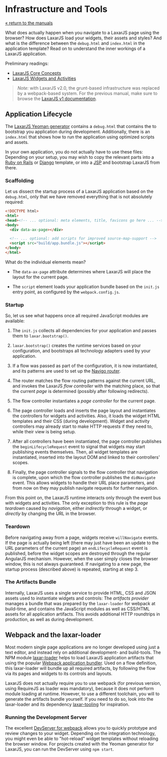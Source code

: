 # Infrastructure and Tools

[« return to the manuals](index.md)

What does actually happen when you navigate to a LaxarJS page using the browser?
How does LaxarJS load your widgets, their assets and styles?
And what is the difference between the `debug.html` and `index.html` in the application template?
Read on to understand the inner workings of a LaxarJS application.

Preliminary readings:

* [LaxarJS Core Concepts](../concepts.md)
* [LaxarJS Widgets and Activities](../widgets_and_activities.md)

> *Note:* with LaxarJS v2.0, the grunt-based infrastructure was replaced by a webpack-based system.
> For the previous manual, make sure to browse the [LaxarJS v1 documentation](https://laxarjs.org/docs/laxar-v1-latest/).


## Application Lifecycle

The [LaxarJS Yeoman generator](//github.com/LaxarJS/generator-laxarjs) contains a `debug.html` that contains the to bootstrap you application during development.
Additionally, there is an `index.html` that shows how to run the application using optimized scripts and assets.

In your own application, you do not actually have to use these files:
Depending on your setup, you may wish to copy the relevant parts into a [Ruby on Rails](http://rubyonrails.org/) or [Django](https://www.djangoproject.com/) template, or into a [JSP](http://en.wikipedia.org/wiki/JavaServer_Pages) and bootstrap LaxarJS from there.


### Scaffolding

Let us dissect the startup process of a LaxarJS application based on the `debug.html`, only that we have removed everything that is not absolutely required:

```HTML
<!DOCTYPE html>
<html>
<head><!-- ... optional: meta elements, title, favicons go here ... --></head>
<body>
  <div data-ax-page></div>

  <!-- ... optional: add scripts for improved source-map-support -->
  <script src="build/app.bundle.js"></script>
</body>
</html>
```

What do the individual elements mean?

  * The `data-ax-page` attribute determines where LaxarJS will place the layout for the current page.

  * The `script` element loads your application bundle based on the `init.js` entry point, as configured by the `webpack.config.js`.


### Startup

So, let us see what happens once all required JavaScript modules are available:

  1. The `init.js` collects all dependencies for your application and passes them to `laxar.bootstrap()`.

  2. `laxar.bootstrap()` creates the runtime services based on your configuration, and bootstraps all technology adapters used by your application.

  3. If a flow was passed as part of the configuration, it is now instantiated, and its patterns are used to set up the [Navigo router](https://www.npmjs.com/package/navigo).

  4. The router matches the flow routing patterns against the current URL, and invokes the LaxarJS _flow controller_ with the matching place, so that the current _page_ is determined (possibly after following redirects).

  5. The flow controller instantiates a _page controller_ for the current page.

  6. The page controller loads and inserts the page layout and instantiates the controllers for widgets and activities.
  Also, it loads the widget HTML templates and their CSS (during development).
  Widget and activity controllers may already start to make HTTP requests if they need to, while their view is being setup.

  7. After all controllers have been instantiated, the page controller publishes the `beginLifecycleRequest` event to signal that widgets may start publishing events themselves.
  Then, all widget templates are instantiated, inserted into the layout DOM and linked to their controllers' scopes.

  8. Finally, the page controller signals to the flow controller that navigation is complete, upon which the flow controller publishes the `didNavigate` event.
  This allows widgets to handle their URL place parameters, and from now on they may publish navigate requests for further navigation.

From this point on, the LaxarJS runtime interacts only through the event bus with widgets and activities.
The only exception to this rule is the _page teardown_ caused by _navigation_, either _indirectly_ through a widget, or _directly_ by changing the URL in the browser.


### Teardown

Before navigating away from a page, widgets receive `willNavigate` events.
If the page is actually being left (there may just have been an update to the URL parameters of the current page) an `endLifecycleRequest` event is published, before the widget scopes are destroyed through the regular AngularJS mechanism.
However, when the user simply closes the browser window, this is not always guaranteed.
If navigating to a new page, the startup process (described above) is repeated, starting at step 3.


### The Artifacts Bundle

Internally, LaxarJS uses a single service to provide HTML, CSS and JSON assets used to instantiate widgets and controls:
The _artifacts provider_ manages a bundle that was prepared by the `laxar-loader` for webpack at build-time, and contains the JavaScript modules as well as CSS/HTML assets for all application artifacts.
This avoids additional HTTP roundtrips in production, as well as during development.


## Webpack and the laxar-loader

Most modern single page applications are no longer developed using just a text editor, and instead rely on additional development- and build-tools.
The NPM module [laxar-loader](laxarjs.org/docs/laxar-loader-v2-latest/) helps to load LaxarJS application artifacts that using the popular [Webpack application bundler](https://webpack.js.org/).
Used on a flow definition, this laxar-loader will bundle up all required artifacts, by following the flow via its pages and widgets to its controls and layouts.

LaxarJS does not actually require you to use webpack (for previous version, using RequireJS as loader was mandatory), because it does not perform module loading at runtime.
However, to use a different toolchain, you will to generate the artifacts bundle yourself.
If you need to do so, look into the laxar-loader and its dependency [laxar-tooling](laxarjs.org/docs/laxar-tooling-v2-latest/) for inspiration.


### Running the Development Server

The excellent [DevServer for webpack](https://webpack.js.org/configuration/dev-server/) allows you to quickly prototype and review changes to your widget.
Depending on the integration technology, you might even be able to "hot-reload" widget templates without reloading the browser window.
For projects created with the Yeoman generator for LaxarJS, you can run the DevServer using `npm start`.
